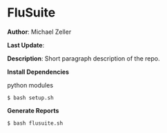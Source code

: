 # FluSuite

**Author**: Michael Zeller

**Last Update**: 

**Description**: Short paragraph description of the repo.

**Install Dependencies**

python modules

```
$ bash setup.sh
```

**Generate Reports**

```
$ bash flusuite.sh
```